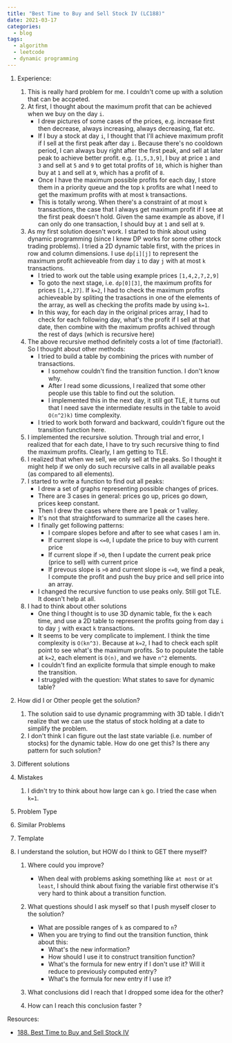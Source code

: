 ```yaml
---
title: "Best Time to Buy and Sell Stock IV (LC188)"
date: 2021-03-17
categories:
  - blog
tags:
  - algorithm
  - leetcode
  - dynamic programming
---
```


1. Experience:
    1. This is really hard problem for me. I couldn't come up with a solution that can be accpeted.
    2. At first, I thought about the maximum profit that can be achieved when we buy on the day `i`.
        * I drew pictures of some cases of the prices, e.g. increase first then decrease, always increasing, always decreasing, flat etc. 
        * If I buy a stock at day `i`, I thought that I'll achieve maximum profit if I sell at the first peak after day `i`. Because there's no cooldown period, I can always buy right after the first peak, and sell at later peak to achieve better profit. e.g. `[1,5,3,9]`, I buy at price `1` and `3` and sell at `5` and `9` to get total profits of `10`, which is higher than buy at `1` and sell at `9`, which has a profit of `8`.
        * Once I have the maximum possible profits for each day, I store them in a priority queue and the top `k` profits are what I need to get the maximum profits with at most `k` transactions.
        * This is totally wrong. When there's a constraint of at most `k` transactions, the case that I always get maximum profit if I see at the first peak doesn't hold. Given the same example as above, if I can only do one transaction, I should buy at `1` and sell at `9`.
    3. As my first solution doesn't work. I started to think about using dynamic programming (since I knew DP works for some other stock trading problems). I tried a 2D dynamic table first, with the prices in row and column dimensions. I use `dp[i][j]` to represent the maximum profit achieveable from day `i` to day `j` with at most `k` transactions.
        * I tried to work out the table using example prices `[1,4,2,7,2,9]`
        * To goto the next stage, i.e. `dp[0][3]`, the maximum profits for prices `[1,4,27]`. If `k=2`, I had to check the maximum profits achieveable by spliting the trasactions in one of the elements of the array, as well as checking the profits made by using `k=1`.
        * In this way, for each day in the original prices array, I had to check for each following day, what's the profit if I sell at that date, then combine with the maximum profits achived through the rest of days (which is recursive here)
    4. The above recursive method definitely costs a lot of time (factorial!). So I thought about other methods:
        * I tried to build a table by combining the prices with number of transactions. 
            * I somehow couldn't find the transition function. I don't know why.
            * After I read some dicussions, I realized that some other people use this table to find out the solution.
            * I implemented this in the next day, it still got TLE, it turns out that I need save the intermediate results in the table to avoid `O(n^2)k)` time complexity. 
        * I tried to work both forward and backward, couldn't figure out the transition function here.
    5. I implemented the recursive solution. Through trial and error, I realized that for each date, I have to try such recursive thing to find the maximum profits. Clearly, I am getting to TLE.
    6. I realized that when we sell, we only sell at the peaks. So I thought it might help if we only do such recursive calls in all available peaks (as compared to all elements).
    7. I started to write a function to find out all peaks:
        * I drew a set of graphs representing possible changes of prices.
        * There are 3 cases in general: prices go up, prices go down, prices keep constant.
        * Then I drew the cases where there are 1 peak or 1 valley.
        * It's not that straightforward to summarize all the cases here. 
        * I finally get following patterns:
            * I compare slopes before and after to see what cases I am in.
            * If current slope is `<=0`, I update the price to buy with current price
            * If current slope if `>0`, then I update the current peak price (price to sell) with current price
            * If prevous slope is `>0` and current slope is `<=0`, we find a peak, I compute the profit and push the buy price and sell price into an array.
        * I changed the recursive function to use peaks only. Still got TLE. It doesn't help at all.
    8. I had to think about other solutions
        * One thing I thought is to use 3D dynamic table, fix the `k` each time, and use a 2D table to represent the profits going from day `i` to day `j` with exact `k` transactions.
        * It seems to be very complicate to implement. I think the time complexity is `O(kn^3)`. Because at `k=2`, I had to check each split point to see what's the maximum profits. So to populate the table at `k=2`, each element is `O(n)`, and we have `n^2` elements.
        * I couldn't find an explicite formula that simple enough to make the transition.
        * I struggled with the question: What states to save for dynamic table? 
    



2. How did I or Other people get the solution? 
    1. The solution said to use dynamic programming with 3D table. I didn't realize that we can use the status of stock holding at a date to simplify the problem. 
    2. I don't think I can figure out the last state variable (i.e. number of stocks) for the dynamic table. How do one get this? Is there any pattern for such solution? 

3. Different solutions


4. Mistakes
    1. I didn't try to think about how large can `k` go. I tried the case when `k=1`.

5. Problem Type
    
6. Similar Problems

7. Template

8. I understand the solution, but HOW do I think to GET there myself?
    1. Where could you improve?
        * When deal with problems asking something like `at most` or `at least`, I should think about fixing the variable first otherwise it's very hard to think about a transition function.

    2. What questions should I ask myself so that I push myself closer to the solution? 
        * What are possible ranges of `k` as compared to `n`?
        * When you are trying to find out the transition function, think about this:
            * What's the new information?
            * How should I use it to construct transition function?
            * What's the formula for new entry if I don't use it? Will it reduce to previously computed entry?
            * What's the formula for new entry if I use it?
    3. What conclusions did I reach that I dropped some idea for the other? 
    4. How can I reach this conclusion faster ?
    



Resources:
* [188. Best Time to Buy and Sell Stock IV][LeetCode Link]


[LeetCode Link]: https://leetcode.com/problems/best-time-to-buy-and-sell-stock-iv/